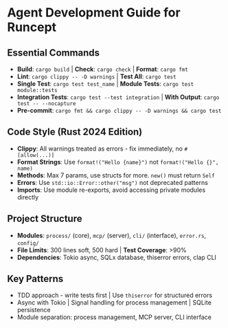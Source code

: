 # Agent Development Guide for Runcept

## Essential Commands
- **Build**: `cargo build` | **Check**: `cargo check` | **Format**: `cargo fmt`
- **Lint**: `cargo clippy -- -D warnings` | **Test All**: `cargo test`
- **Single Test**: `cargo test test_name` | **Module Tests**: `cargo test module::tests`
- **Integration Tests**: `cargo test --test integration` | **With Output**: `cargo test -- --nocapture`
- **Pre-commit**: `cargo fmt && cargo clippy -- -D warnings && cargo test`

## Code Style (Rust 2024 Edition)
- **Clippy**: All warnings treated as errors - fix immediately, no `#[allow(...)]`
- **Format Strings**: Use `format!("Hello {name}")` not `format!("Hello {}", name)`
- **Methods**: Max 7 params, use structs for more. `new()` must return `Self`
- **Errors**: Use `std::io::Error::other("msg")` not deprecated patterns
- **Imports**: Use module re-exports, avoid accessing private modules directly

## Project Structure
- **Modules**: `process/` (core), `mcp/` (server), `cli/` (interface), `error.rs`, `config/`
- **File Limits**: 300 lines soft, 500 hard | **Test Coverage**: >90%
- **Dependencies**: Tokio async, SQLx database, thiserror errors, clap CLI

## Key Patterns
- TDD approach - write tests first | Use `thiserror` for structured errors
- Async with Tokio | Signal handling for process management | SQLite persistence
- Module separation: process management, MCP server, CLI interface